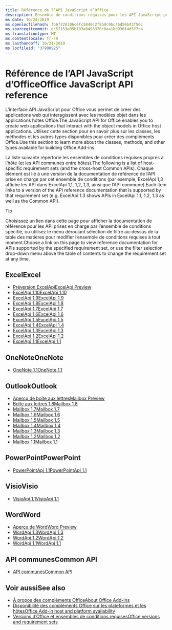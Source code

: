 ```yaml
---
title: Référence de l’API JavaScript d’Office
description: Ensemble de conditions requises pour les API JavaScript pour Office par hôte
ms.date: 10/24/2019
ms.openlocfilehash: fb6f228306c6fc5840c2f8b9c9bc46d56b43f50c
ms.sourcegitcommit: dc57153a05b103a8493370c8aa1bd936f4d5f7c4
ms.translationtype: MT
ms.contentlocale: fr-FR
ms.lasthandoff: 10/31/2019
ms.locfileid: "37908925"
---
```

# <a name="office-javascript-api-reference"></a><span data-ttu-id="6240a-103">Référence de l’API JavaScript d’Office</span><span class="sxs-lookup"><span data-stu-id="6240a-103">Office JavaScript API reference</span></span>

<span data-ttu-id="6240a-104">L’interface API JavaScript pour Office vous permet de créer des applications web qui interagissent avec les modèles objet dans les applications hôtes Office.</span><span class="sxs-lookup"><span data-stu-id="6240a-104">The JavaScript API for Office enables you to create web applications that interact with the object models in Office host applications.</span></span> <span data-ttu-id="6240a-105">Utilisez cette section pour en savoir plus sur les classes, les méthodes et les autres types disponibles pour créer des compléments Office.</span><span class="sxs-lookup"><span data-stu-id="6240a-105">Use this section to learn more about the classes, methods, and other types available for building Office Add-ins.</span></span>

<span data-ttu-id="6240a-106">La liste suivante répertorie les ensembles de conditions requises propres à l’hôte (et les API communes entre hôtes).</span><span class="sxs-lookup"><span data-stu-id="6240a-106">The following is a list of host-specific requirement sets (and the cross-host Common APIs).</span></span> <span data-ttu-id="6240a-107">Chaque élément est lié à une version de la documentation de référence de l’API prise en charge par cet ensemble de conditions (par exemple, ExcelApi 1,3 affiche les API dans ExcelApi 1,1, 1,2, 1,3, ainsi que l’API commune).</span><span class="sxs-lookup"><span data-stu-id="6240a-107">Each item links to a version of the API reference documentation that is supported by that requirement set (e.g. ExcelApi 1.3 shows APIs in ExcelApi 1.1, 1.2, 1.3 as well as the Common API).</span></span>

> [!TIP]
> <span data-ttu-id="6240a-108">Choisissez un lien dans cette page pour afficher la documentation de référence pour les API prises en charge par l’ensemble de conditions spécifié, ou utilisez le menu déroulant sélection de filtre au-dessus de la table des matières pour modifier l’ensemble de conditions requises à tout moment.</span><span class="sxs-lookup"><span data-stu-id="6240a-108">Choose a link on this page to view reference documentation for APIs supported by the specified requirement set, or use the filter selection drop-down menu above the table of contents to change the requirement set at any time.</span></span>

## <a name="excel"></a><span data-ttu-id="6240a-109">Excel</span><span class="sxs-lookup"><span data-stu-id="6240a-109">Excel</span></span>

- [<span data-ttu-id="6240a-110">Préversion ExcelApi</span><span class="sxs-lookup"><span data-stu-id="6240a-110">ExcelApi Preview</span></span>](/javascript/api/excel?view=excel-js-preview)
- [<span data-ttu-id="6240a-111">ExcelApi 1.10</span><span class="sxs-lookup"><span data-stu-id="6240a-111">ExcelApi 1.10</span></span>](/javascript/api/excel?view=excel-js-1.10)
- [<span data-ttu-id="6240a-112">ExcelApi 1.9</span><span class="sxs-lookup"><span data-stu-id="6240a-112">ExcelApi 1.9</span></span>](/javascript/api/excel?view=excel-js-1.9)
- [<span data-ttu-id="6240a-113">ExcelApi 1.8</span><span class="sxs-lookup"><span data-stu-id="6240a-113">ExcelApi 1.8</span></span>](/javascript/api/excel?view=excel-js-1.8)
- [<span data-ttu-id="6240a-114">ExcelApi 1.7</span><span class="sxs-lookup"><span data-stu-id="6240a-114">ExcelApi 1.7</span></span>](/javascript/api/excel?view=excel-js-1.7)
- [<span data-ttu-id="6240a-115">ExcelApi 1.6</span><span class="sxs-lookup"><span data-stu-id="6240a-115">ExcelApi 1.6</span></span>](/javascript/api/excel?view=excel-js-1.6)
- [<span data-ttu-id="6240a-116">ExcelApi 1.5</span><span class="sxs-lookup"><span data-stu-id="6240a-116">ExcelApi 1.5</span></span>](/javascript/api/excel?view=excel-js-1.5)
- [<span data-ttu-id="6240a-117">ExcelApi 1.4</span><span class="sxs-lookup"><span data-stu-id="6240a-117">ExcelApi 1.4</span></span>](/javascript/api/excel?view=excel-js-1.4)
- [<span data-ttu-id="6240a-118">ExcelApi 1.3</span><span class="sxs-lookup"><span data-stu-id="6240a-118">ExcelApi 1.3</span></span>](/javascript/api/excel?view=excel-js-1.3)
- [<span data-ttu-id="6240a-119">ExcelApi 1.2</span><span class="sxs-lookup"><span data-stu-id="6240a-119">ExcelApi 1.2</span></span>](/javascript/api/excel?view=excel-js-1.2)
- [<span data-ttu-id="6240a-120">ExcelApi 1.1</span><span class="sxs-lookup"><span data-stu-id="6240a-120">ExcelApi 1.1</span></span>](/javascript/api/excel?view=excel-js-1.1)

## <a name="onenote"></a><span data-ttu-id="6240a-121">OneNote</span><span class="sxs-lookup"><span data-stu-id="6240a-121">OneNote</span></span>

- [<span data-ttu-id="6240a-122">OneNote 1,1</span><span class="sxs-lookup"><span data-stu-id="6240a-122">OneNote 1.1</span></span>](/javascript/api/onenote?view=onenote-js-1.1)

## <a name="outlook"></a><span data-ttu-id="6240a-123">Outlook</span><span class="sxs-lookup"><span data-stu-id="6240a-123">Outlook</span></span>

- [<span data-ttu-id="6240a-124">Aperçu de boîte aux lettres</span><span class="sxs-lookup"><span data-stu-id="6240a-124">Mailbox Preview</span></span>](/javascript/api/outlook?view=outlook-js-preview)
- [<span data-ttu-id="6240a-125">Boîte aux lettres 1,8</span><span class="sxs-lookup"><span data-stu-id="6240a-125">Mailbox 1.8</span></span>](/javascript/api/outlook?view=outlook-js-1.8)
- [<span data-ttu-id="6240a-126">Mailbox 1.7</span><span class="sxs-lookup"><span data-stu-id="6240a-126">Mailbox 1.7</span></span>](/javascript/api/outlook?view=outlook-js-1.7)
- [<span data-ttu-id="6240a-127">Mailbox 1.6</span><span class="sxs-lookup"><span data-stu-id="6240a-127">Mailbox 1.6</span></span>](/javascript/api/outlook?view=outlook-js-1.6)
- [<span data-ttu-id="6240a-128">Mailbox 1.5</span><span class="sxs-lookup"><span data-stu-id="6240a-128">Mailbox 1.5</span></span>](/javascript/api/outlook?view=outlook-js-1.5)
- [<span data-ttu-id="6240a-129">Mailbox 1.4</span><span class="sxs-lookup"><span data-stu-id="6240a-129">Mailbox 1.4</span></span>](/javascript/api/outlook?view=outlook-js-1.4)
- [<span data-ttu-id="6240a-130">Mailbox 1.3</span><span class="sxs-lookup"><span data-stu-id="6240a-130">Mailbox 1.3</span></span>](/javascript/api/outlook?view=outlook-js-1.3)
- [<span data-ttu-id="6240a-131">Mailbox 1.2</span><span class="sxs-lookup"><span data-stu-id="6240a-131">Mailbox 1.2</span></span>](/javascript/api/outlook?view=outlook-js-1.2)
- [<span data-ttu-id="6240a-132">Mailbox 1.1</span><span class="sxs-lookup"><span data-stu-id="6240a-132">Mailbox 1.1</span></span>](/javascript/api/outlook?view=outlook-js-1.1)

## <a name="powerpoint"></a><span data-ttu-id="6240a-133">PowerPoint</span><span class="sxs-lookup"><span data-stu-id="6240a-133">PowerPoint</span></span>

- [<span data-ttu-id="6240a-134">PowerPointApi 1.1</span><span class="sxs-lookup"><span data-stu-id="6240a-134">PowerPointApi 1.1</span></span>](/javascript/api/powerpoint?view=powerpoint-js-1.1)

## <a name="visio"></a><span data-ttu-id="6240a-135">Visio</span><span class="sxs-lookup"><span data-stu-id="6240a-135">Visio</span></span>

- [<span data-ttu-id="6240a-136">VisioApi 1,1</span><span class="sxs-lookup"><span data-stu-id="6240a-136">VisioApi 1.1</span></span>](/javascript/api/visio?view=visio-js-1.1)

## <a name="word"></a><span data-ttu-id="6240a-137">Word</span><span class="sxs-lookup"><span data-stu-id="6240a-137">Word</span></span>

- [<span data-ttu-id="6240a-138">Aperçu de Word</span><span class="sxs-lookup"><span data-stu-id="6240a-138">Word Preview</span></span>](/javascript/api/word?view=word-js-preview)
- [<span data-ttu-id="6240a-139">WordApi 1.3</span><span class="sxs-lookup"><span data-stu-id="6240a-139">WordApi 1.3</span></span>](/javascript/api/word?view=word-js-1.3)
- [<span data-ttu-id="6240a-140">WordApi 1.2</span><span class="sxs-lookup"><span data-stu-id="6240a-140">WordApi 1.2</span></span>](/javascript/api/word?view=word-js-1.2)
- [<span data-ttu-id="6240a-141">WordApi 1.1</span><span class="sxs-lookup"><span data-stu-id="6240a-141">WordApi 1.1</span></span>](/javascript/api/word?view=word-js-1.1)

## <a name="common-api"></a><span data-ttu-id="6240a-142">API communes</span><span class="sxs-lookup"><span data-stu-id="6240a-142">Common API</span></span>

- [<span data-ttu-id="6240a-143">API communes</span><span class="sxs-lookup"><span data-stu-id="6240a-143">Common API</span></span>](/javascript/api/office?view=common-js)

## <a name="see-also"></a><span data-ttu-id="6240a-144">Voir aussi</span><span class="sxs-lookup"><span data-stu-id="6240a-144">See also</span></span>

- [<span data-ttu-id="6240a-145">À propos des compléments Office</span><span class="sxs-lookup"><span data-stu-id="6240a-145">About Office Add-ins</span></span>](/office/dev/add-ins/overview)
- [<span data-ttu-id="6240a-146">Disponibilité des compléments Office sur les plateformes et les hôtes</span><span class="sxs-lookup"><span data-stu-id="6240a-146">Office Add-in host and platform availability</span></span>](/office/dev/add-ins/overview/office-add-in-availability)
- [<span data-ttu-id="6240a-147">Versions d’Office et ensembles de conditions requises</span><span class="sxs-lookup"><span data-stu-id="6240a-147">Office versions and requirement sets</span></span>](/office/dev/add-ins/develop/office-versions-and-requirement-sets)
